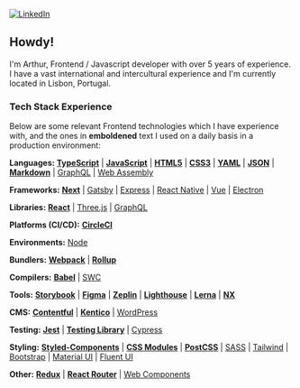 [![LinkedIn](https://img.shields.io/badge/linkedin-%230077B5.svg?style=for-the-badge&logo=linkedin&logoColor=white)](https://www.linkedin.com/in/arthurboss/)

## Howdy!

I'm Arthur, Frontend / Javascript developer with over 5 years of experience. I have a vast international and intercultural experience and I'm currently located in Lisbon, Portugal.

### Tech Stack Experience

Below are some relevant Frontend technologies which I have experience with, and the ones in **emboldened** text I used on a daily basis in a production environment:

**Languages:** **[TypeScript](https://www.typescriptlang.org/)** | **[JavaScript](https://www.ecma-international.org/publications-and-standards/standards/ecma-262/)**
| **[HTML5](https://html.spec.whatwg.org/)** | **[CSS3](https://www.w3.org/TR/CSS/#css)** | **[YAML](https://yaml.org/)** | **[JSON](https://www.json.org/json-en.html)** | **[Markdown](https://daringfireball.net/projects/markdown/)** | [GraphQL](https://graphql.org/) | [Web Assembly](https://webassembly.org/)

**Frameworks:** **[Next](https://nextjs.org/)** | [Gatsby](https://www.gatsbyjs.com/) | [Express](https://expressjs.com/) | [React Native](https://reactnative.dev/) | [Vue](https://vuejs.org/) | [Electron](https://www.electronjs.org/)

**Libraries:** **[React](https://reactjs.org/)** | [Three.js](https://threejs.org/) | [GraphQL](https://graphql.org/)

**Platforms (CI/CD):** **[CircleCI](https://circleci.com/)**

**Environments:** [Node](https://nodejs.org/en/)

**Bundlers:** **[Webpack](https://webpack.js.org/)** | **[Rollup](https://rollupjs.org/)**

**Compilers:** **[Babel](https://babeljs.io/)** | [SWC](https://swc.rs/)

**Tools:** **[Storybook](https://storybook.js.org/)** | **[Figma](https://www.figma.com/)** | **[Zeplin](https://zeplin.io/)** | **[Lighthouse](https://developer.chrome.com/docs/lighthouse/overview/)** | **[Lerna](https://lerna.js.org/)** | **[NX](https://nx.dev/)**

**CMS:** **[Contentful](https://www.contentful.com/)** | **[Kentico](https://www.kentico.com/)** | [WordPress](https://wordpress.com/)

**Testing:** **[Jest](https://jestjs.io/)** | **[Testing Library](https://testing-library.com/docs/react-testing-library/intro/)** | [Cypress](https://www.cypress.io/)

**Styling:** **[Styled-Components](https://styled-components.com/)** | **[CSS Modules](https://github.com/css-modules/css-modules)** | **[PostCSS](https://postcss.org/)** | [SASS](https://sass-lang.com/) | [Tailwind](https://tailwindcss.com/) | [Bootstrap](https://getbootstrap.com/) | [Material UI](https://material-ui.com/) | [Fluent UI](https://developer.microsoft.com/en-us/fluentui#/)

**Other:** **[Redux](https://redux.js.org/)** | **[React Router](https://reactrouter.com/)** | [Web Components](https://www.webcomponents.org/)

<!--
**arthurboss/arthurboss** is a ✨ _special_ ✨ repository because its `README.md` (this file) appears on your GitHub profile.

Here are some ideas to get you started:

- 🔭 I’m currently working on ...
- 🌱 I’m currently learning ...
- 👯 I’m looking to collaborate on ...
- 🤔 I’m looking for help with ...
- 💬 Ask me about ...
- 📫 How to reach me: ...
- ⚡ Fun fact: ...
-->
